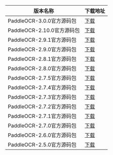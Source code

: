 <table>
<thead><tr><th>版本名称</th><th>下载地址</th></tr></thead>
<tbody>
<tr><td>PaddleOCR-3.0.0官方源码包</td><td><a href="https://mbd.pub/o/bread/YZWTm5xvZw==">下载</a></td></tr>
<tr><td>PaddleOCR-2.10.0官方源码包</td><td><a href="https://mbd.pub/o/bread/aJaTlZ1t">下载</a></td></tr>
<tr><td>PaddleOCR-2.9.1官方源码包</td><td><a href="https://mbd.pub/o/bread/Zp6al55r">下载</a></td></tr>
<tr><td>PaddleOCR-2.9.0官方源码包</td><td><a href="https://mbd.pub/o/bread/Zp6al55p">下载</a></td></tr>
<tr><td>PaddleOCR-2.8.1官方源码包</td><td><a href="https://mbd.pub/o/bread/Zp6al51y">下载</a></td></tr>
<tr><td>PaddleOCR-2.8.0官方源码包</td><td><a href="https://mbd.pub/o/bread/Zp6al59q">下载</a></td></tr>
<tr><td>PaddleOCR-2.7.5官方源码包</td><td><a href="https://mbd.pub/o/bread/Zp6al59p">下载</a></td></tr>
<tr><td>PaddleOCR-2.7.4官方源码包</td><td><a href="https://mbd.pub/o/bread/Zp6al55y">下载</a></td></tr>
<tr><td>PaddleOCR-2.7.3官方源码包</td><td><a href="https://mbd.pub/o/bread/Zp6al55x">下载</a></td></tr>
<tr><td>PaddleOCR-2.7.2官方源码包</td><td><a href="https://mbd.pub/o/bread/Zp6al55w">下载</a></td></tr>
<tr><td>PaddleOCR-2.7.1官方源码包</td><td><a href="https://mbd.pub/o/bread/Zp6al55v">下载</a></td></tr>
<tr><td>PaddleOCR-2.7.0官方源码包</td><td><a href="https://mbd.pub/o/bread/Zp6al55u">下载</a></td></tr>
<tr><td>PaddleOCR-2.6.0官方源码包</td><td><a href="https://mbd.pub/o/bread/Zp6al55t">下载</a></td></tr>
<tr><td>PaddleOCR-2.5.0官方源码包</td><td><a href="https://mbd.pub/o/bread/Zp6al55s">下载</a></td></tr>
</tbody>
</table>
